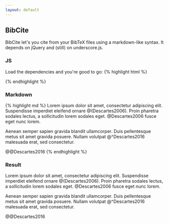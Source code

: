 ```yaml
---
layout: default
---
```

## BibCite

BibCite let's you cite from your BibTeX files using a markdown-like syntax. It depends on jQuery and (still) on underscore.js.

### JS
Load the dependencies and you're good to go:
{% highlight html %}
<script src="jquery.min.js"></script>
<script src="underscore-min.js"></script>
<script src="bibcite.min.js"></script>
<script>
//..
</script>
{% endhighlight %}

### Markdown
{% highlight md %}
Lorem ipsum dolor sit amet, consectetur adipiscing elit. 
Suspendisse imperdiet eleifend ornare @(Descartes2006). 
Proin pharetra sodales lectus, a sollicitudin lorem 
sodales eget. @Descartes2006 fusce eget nunc lorem. 

Aenean semper sapien gravida blandit ullamcorper. Duis 
pellentesque metus sit amet gravida posuere. Nullam 
volutpat @^Descartes2016 malesuada erat, sed consectetur.

@@Descartes2016
{% endhighlight %}

### Result
Lorem ipsum dolor sit amet, consectetur adipiscing elit. 
Suspendisse imperdiet eleifend ornare @(Descartes2006). 
Proin pharetra sodales lectus, a sollicitudin lorem 
sodales eget. @Descartes2006 fusce eget nunc lorem. 

Aenean semper sapien gravida blandit ullamcorper. Duis 
pellentesque metus sit amet gravida posuere. Nullam 
volutpat @^Descartes2016 malesuada erat, sed consectetur.

@@Descartes2016


